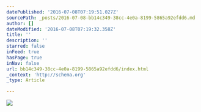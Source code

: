 ```yaml
---
datePublished: '2016-07-08T07:19:51.027Z'
sourcePath: _posts/2016-07-08-bb14c349-38cc-4e0a-8199-5865a92efdd6.md
author: []
dateModified: '2016-07-08T07:19:32.358Z'
title: ''
description: ''
starred: false
inFeed: true
hasPage: true
inNav: false
url: bb14c349-38cc-4e0a-8199-5865a92efdd6/index.html
_context: 'http://schema.org'
_type: Article

---
```

![](https://the-grid-user-content.s3-us-west-2.amazonaws.com/ab8c570c-5b31-4408-bc6c-ec1c7ad239de.jpg)